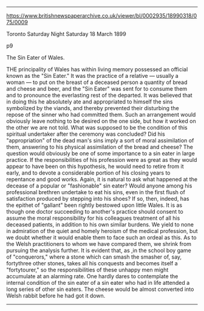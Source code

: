 

---

https://www.britishnewspaperarchive.co.uk/viewer/bl/0002935/18990318/075/0009

Toronto Saturday Night
Saturday 18 March 1899

p9

The Sin Eater of Wales.

 THE principality of Wales has within living memory possessed an official known as the "Sin Eater." It was the practice of a relative — usually a woman — to put on the breast of a deceased person a quantity of bread and cheese and beer, and the "Sin Eater" was sent for to consume them and to pronounce the everlasting rest of the departed. It was believed that in doing this he absolutely ate and appropriated to himself the sins symbolized by the viands, and thereby prevented their disturbing the repose of the sinner who had committed them. Such an arrangement would obviously leave nothing to be desired on the one side, but how it worked on the other we are not told. What was supposed to be the condition of this spiritual undertaker after the ceremony was concluded? Did his "appropriation" of the dead man's sins imply a sort of moral assimilation of them, answering to his physical assimilation of the bread and cheese? The question would obviously be one of some importance to a sin eater in large practice. If the responsibilities of his profession were as great as they would appear to have been on this hypothesis, he would need to retire from it early, and to devote a considerable portion of his closing years to repentance and good works. Again, it is natural to ask what happened at the decease of a popular or "fashionable" sin eater? Would anyone among his professional brethren undertake to eat his sins, even in the first flush of satisfaction produced by stepping into his shoes? If so, then, indeed, has the epithet of "gallant" been rightly bestowed upon little Wales. It is as though one doctor succeeding to another's practice should consent to assume the moral responsibility for his colleagues treatment of all his deceased patients, in addition to his own similar burdens. We yield to none in admiration of the quiet and homely heroism of the medical profession, but we doubt whether it would enable them to face such an ordeal as this. As to the Welsh practitioners to whom we have compared them, we shrink from pursuing the analysis further. It is evident that, as ,in the school boy game of "conquerors," where a stone which can smash the smasher of, say, fortythree other stones, takes all his conquests and becomes itself a "fortytourer," so the responsibilities of these unhappy men might accumulate at an alarming rate. One hardly dares to contemplate the internal condition of the sin eater of a sin eater who had in life attended a long series of other sin eaters. The cheese would be almost converted into Welsh rabbit before he had got it down.




---

